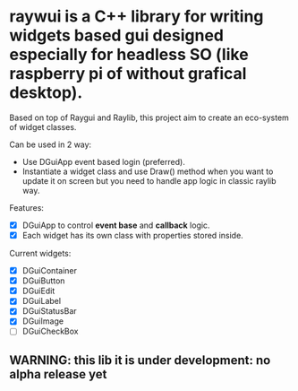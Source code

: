 # raywui is a C++ library for writing widgets based gui designed especially for headless SO (like raspberry pi of without grafical desktop).

Based on top of Raygui and Raylib, this project aim to create an eco-system of widget classes.

Can be used in 2 way:

- Use DGuiApp event based login (preferred).
- Instantiate a widget class and use Draw() method when you want to update it on screen but you need to handle app logic in classic raylib way.

Features:

* [x] DGuiApp to control **event base** and **callback** logic.
* [x] Each widget has its own class with properties stored inside.

Current widgets:

* [x] DGuiContainer
* [x] DGuiButton
* [x] DGuiEdit
* [x] DGuiLabel
* [x] DGuiStatusBar
* [x] DGuiImage
* [ ] DGuiCheckBox

## **WARNING: this lib it is under development: no alpha release yet**
